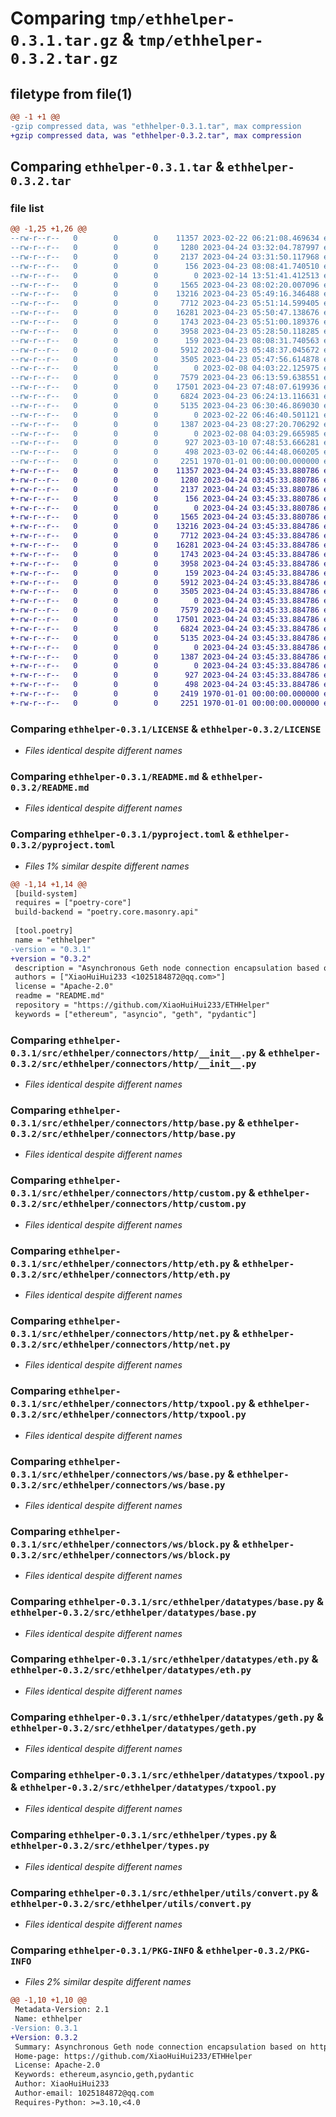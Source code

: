 # Comparing `tmp/ethhelper-0.3.1.tar.gz` & `tmp/ethhelper-0.3.2.tar.gz`

## filetype from file(1)

```diff
@@ -1 +1 @@
-gzip compressed data, was "ethhelper-0.3.1.tar", max compression
+gzip compressed data, was "ethhelper-0.3.2.tar", max compression
```

## Comparing `ethhelper-0.3.1.tar` & `ethhelper-0.3.2.tar`

### file list

```diff
@@ -1,25 +1,26 @@
--rw-r--r--   0        0        0    11357 2023-02-22 06:21:08.469634 ethhelper-0.3.1/LICENSE
--rw-r--r--   0        0        0     1280 2023-04-24 03:32:04.787997 ethhelper-0.3.1/README.md
--rw-r--r--   0        0        0     2137 2023-04-24 03:31:50.117968 ethhelper-0.3.1/pyproject.toml
--rw-r--r--   0        0        0      156 2023-04-23 08:08:41.740510 ethhelper-0.3.1/src/ethhelper/__init__.py
--rw-r--r--   0        0        0        0 2023-02-14 13:51:41.412513 ethhelper-0.3.1/src/ethhelper/connectors/__init__.py
--rw-r--r--   0        0        0     1565 2023-04-23 08:02:20.007096 ethhelper-0.3.1/src/ethhelper/connectors/http/__init__.py
--rw-r--r--   0        0        0    13216 2023-04-23 05:49:16.346488 ethhelper-0.3.1/src/ethhelper/connectors/http/base.py
--rw-r--r--   0        0        0     7712 2023-04-23 05:51:14.599405 ethhelper-0.3.1/src/ethhelper/connectors/http/custom.py
--rw-r--r--   0        0        0    16281 2023-04-23 05:50:47.138676 ethhelper-0.3.1/src/ethhelper/connectors/http/eth.py
--rw-r--r--   0        0        0     1743 2023-04-23 05:51:00.189376 ethhelper-0.3.1/src/ethhelper/connectors/http/net.py
--rw-r--r--   0        0        0     3958 2023-04-23 05:28:50.118285 ethhelper-0.3.1/src/ethhelper/connectors/http/txpool.py
--rw-r--r--   0        0        0      159 2023-04-23 08:08:31.740563 ethhelper-0.3.1/src/ethhelper/connectors/ws/__init__.py
--rw-r--r--   0        0        0     5912 2023-04-23 05:48:37.045672 ethhelper-0.3.1/src/ethhelper/connectors/ws/base.py
--rw-r--r--   0        0        0     3505 2023-04-23 05:47:56.614878 ethhelper-0.3.1/src/ethhelper/connectors/ws/block.py
--rw-r--r--   0        0        0        0 2023-02-08 04:03:22.125975 ethhelper-0.3.1/src/ethhelper/datatypes/__init__.py
--rw-r--r--   0        0        0     7579 2023-04-23 06:13:59.638551 ethhelper-0.3.1/src/ethhelper/datatypes/base.py
--rw-r--r--   0        0        0    17501 2023-04-23 07:48:07.619936 ethhelper-0.3.1/src/ethhelper/datatypes/eth.py
--rw-r--r--   0        0        0     6824 2023-04-23 06:24:13.116631 ethhelper-0.3.1/src/ethhelper/datatypes/geth.py
--rw-r--r--   0        0        0     5135 2023-04-23 06:30:46.869030 ethhelper-0.3.1/src/ethhelper/datatypes/txpool.py
--rw-r--r--   0        0        0        0 2023-02-22 06:46:40.501121 ethhelper-0.3.1/src/ethhelper/py.typed
--rw-r--r--   0        0        0     1387 2023-04-23 08:27:20.706292 ethhelper-0.3.1/src/ethhelper/types.py
--rw-r--r--   0        0        0        0 2023-02-08 04:03:29.665985 ethhelper-0.3.1/src/ethhelper/utils/__init__.py
--rw-r--r--   0        0        0      927 2023-03-10 07:48:53.666281 ethhelper-0.3.1/src/ethhelper/utils/convert.py
--rw-r--r--   0        0        0      498 2023-03-02 06:44:48.060205 ethhelper-0.3.1/src/ethhelper/utils/json.py
--rw-r--r--   0        0        0     2251 1970-01-01 00:00:00.000000 ethhelper-0.3.1/PKG-INFO
+-rw-r--r--   0        0        0    11357 2023-04-24 03:45:33.880786 ethhelper-0.3.2/LICENSE
+-rw-r--r--   0        0        0     1280 2023-04-24 03:45:33.880786 ethhelper-0.3.2/README.md
+-rw-r--r--   0        0        0     2137 2023-04-24 03:45:33.880786 ethhelper-0.3.2/pyproject.toml
+-rw-r--r--   0        0        0      156 2023-04-24 03:45:33.880786 ethhelper-0.3.2/src/ethhelper/__init__.py
+-rw-r--r--   0        0        0        0 2023-04-24 03:45:33.880786 ethhelper-0.3.2/src/ethhelper/connectors/__init__.py
+-rw-r--r--   0        0        0     1565 2023-04-24 03:45:33.880786 ethhelper-0.3.2/src/ethhelper/connectors/http/__init__.py
+-rw-r--r--   0        0        0    13216 2023-04-24 03:45:33.884786 ethhelper-0.3.2/src/ethhelper/connectors/http/base.py
+-rw-r--r--   0        0        0     7712 2023-04-24 03:45:33.884786 ethhelper-0.3.2/src/ethhelper/connectors/http/custom.py
+-rw-r--r--   0        0        0    16281 2023-04-24 03:45:33.884786 ethhelper-0.3.2/src/ethhelper/connectors/http/eth.py
+-rw-r--r--   0        0        0     1743 2023-04-24 03:45:33.884786 ethhelper-0.3.2/src/ethhelper/connectors/http/net.py
+-rw-r--r--   0        0        0     3958 2023-04-24 03:45:33.884786 ethhelper-0.3.2/src/ethhelper/connectors/http/txpool.py
+-rw-r--r--   0        0        0      159 2023-04-24 03:45:33.884786 ethhelper-0.3.2/src/ethhelper/connectors/ws/__init__.py
+-rw-r--r--   0        0        0     5912 2023-04-24 03:45:33.884786 ethhelper-0.3.2/src/ethhelper/connectors/ws/base.py
+-rw-r--r--   0        0        0     3505 2023-04-24 03:45:33.884786 ethhelper-0.3.2/src/ethhelper/connectors/ws/block.py
+-rw-r--r--   0        0        0        0 2023-04-24 03:45:33.884786 ethhelper-0.3.2/src/ethhelper/datatypes/__init__.py
+-rw-r--r--   0        0        0     7579 2023-04-24 03:45:33.884786 ethhelper-0.3.2/src/ethhelper/datatypes/base.py
+-rw-r--r--   0        0        0    17501 2023-04-24 03:45:33.884786 ethhelper-0.3.2/src/ethhelper/datatypes/eth.py
+-rw-r--r--   0        0        0     6824 2023-04-24 03:45:33.884786 ethhelper-0.3.2/src/ethhelper/datatypes/geth.py
+-rw-r--r--   0        0        0     5135 2023-04-24 03:45:33.884786 ethhelper-0.3.2/src/ethhelper/datatypes/txpool.py
+-rw-r--r--   0        0        0        0 2023-04-24 03:45:33.884786 ethhelper-0.3.2/src/ethhelper/py.typed
+-rw-r--r--   0        0        0     1387 2023-04-24 03:45:33.884786 ethhelper-0.3.2/src/ethhelper/types.py
+-rw-r--r--   0        0        0        0 2023-04-24 03:45:33.884786 ethhelper-0.3.2/src/ethhelper/utils/__init__.py
+-rw-r--r--   0        0        0      927 2023-04-24 03:45:33.884786 ethhelper-0.3.2/src/ethhelper/utils/convert.py
+-rw-r--r--   0        0        0      498 2023-04-24 03:45:33.884786 ethhelper-0.3.2/src/ethhelper/utils/json.py
+-rw-r--r--   0        0        0     2419 1970-01-01 00:00:00.000000 ethhelper-0.3.2/setup.py
+-rw-r--r--   0        0        0     2251 1970-01-01 00:00:00.000000 ethhelper-0.3.2/PKG-INFO
```

### Comparing `ethhelper-0.3.1/LICENSE` & `ethhelper-0.3.2/LICENSE`

 * *Files identical despite different names*

### Comparing `ethhelper-0.3.1/README.md` & `ethhelper-0.3.2/README.md`

 * *Files identical despite different names*

### Comparing `ethhelper-0.3.1/pyproject.toml` & `ethhelper-0.3.2/pyproject.toml`

 * *Files 1% similar despite different names*

```diff
@@ -1,14 +1,14 @@
 [build-system]
 requires = ["poetry-core"]
 build-backend = "poetry.core.masonry.api"
 
 [tool.poetry]
 name = "ethhelper"
-version = "0.3.1"
+version = "0.3.2"
 description = "Asynchronous Geth node connection encapsulation based on httpx, websockets and web3.py. Geth node and Ethereum type extension based on pydantic."
 authors = ["XiaoHuiHui233 <1025184872@qq.com>"]
 license = "Apache-2.0"
 readme = "README.md"
 repository = "https://github.com/XiaoHuiHui233/ETHHelper"
 keywords = ["ethereum", "asyncio", "geth", "pydantic"]
```

### Comparing `ethhelper-0.3.1/src/ethhelper/connectors/http/__init__.py` & `ethhelper-0.3.2/src/ethhelper/connectors/http/__init__.py`

 * *Files identical despite different names*

### Comparing `ethhelper-0.3.1/src/ethhelper/connectors/http/base.py` & `ethhelper-0.3.2/src/ethhelper/connectors/http/base.py`

 * *Files identical despite different names*

### Comparing `ethhelper-0.3.1/src/ethhelper/connectors/http/custom.py` & `ethhelper-0.3.2/src/ethhelper/connectors/http/custom.py`

 * *Files identical despite different names*

### Comparing `ethhelper-0.3.1/src/ethhelper/connectors/http/eth.py` & `ethhelper-0.3.2/src/ethhelper/connectors/http/eth.py`

 * *Files identical despite different names*

### Comparing `ethhelper-0.3.1/src/ethhelper/connectors/http/net.py` & `ethhelper-0.3.2/src/ethhelper/connectors/http/net.py`

 * *Files identical despite different names*

### Comparing `ethhelper-0.3.1/src/ethhelper/connectors/http/txpool.py` & `ethhelper-0.3.2/src/ethhelper/connectors/http/txpool.py`

 * *Files identical despite different names*

### Comparing `ethhelper-0.3.1/src/ethhelper/connectors/ws/base.py` & `ethhelper-0.3.2/src/ethhelper/connectors/ws/base.py`

 * *Files identical despite different names*

### Comparing `ethhelper-0.3.1/src/ethhelper/connectors/ws/block.py` & `ethhelper-0.3.2/src/ethhelper/connectors/ws/block.py`

 * *Files identical despite different names*

### Comparing `ethhelper-0.3.1/src/ethhelper/datatypes/base.py` & `ethhelper-0.3.2/src/ethhelper/datatypes/base.py`

 * *Files identical despite different names*

### Comparing `ethhelper-0.3.1/src/ethhelper/datatypes/eth.py` & `ethhelper-0.3.2/src/ethhelper/datatypes/eth.py`

 * *Files identical despite different names*

### Comparing `ethhelper-0.3.1/src/ethhelper/datatypes/geth.py` & `ethhelper-0.3.2/src/ethhelper/datatypes/geth.py`

 * *Files identical despite different names*

### Comparing `ethhelper-0.3.1/src/ethhelper/datatypes/txpool.py` & `ethhelper-0.3.2/src/ethhelper/datatypes/txpool.py`

 * *Files identical despite different names*

### Comparing `ethhelper-0.3.1/src/ethhelper/types.py` & `ethhelper-0.3.2/src/ethhelper/types.py`

 * *Files identical despite different names*

### Comparing `ethhelper-0.3.1/src/ethhelper/utils/convert.py` & `ethhelper-0.3.2/src/ethhelper/utils/convert.py`

 * *Files identical despite different names*

### Comparing `ethhelper-0.3.1/PKG-INFO` & `ethhelper-0.3.2/PKG-INFO`

 * *Files 2% similar despite different names*

```diff
@@ -1,10 +1,10 @@
 Metadata-Version: 2.1
 Name: ethhelper
-Version: 0.3.1
+Version: 0.3.2
 Summary: Asynchronous Geth node connection encapsulation based on httpx, websockets and web3.py. Geth node and Ethereum type extension based on pydantic.
 Home-page: https://github.com/XiaoHuiHui233/ETHHelper
 License: Apache-2.0
 Keywords: ethereum,asyncio,geth,pydantic
 Author: XiaoHuiHui233
 Author-email: 1025184872@qq.com
 Requires-Python: >=3.10,<4.0
```

